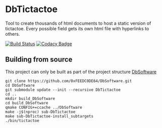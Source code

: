 # DbTictactoe
Tool to create thousands of html documents to host a static version of tictactoe. Every possible field gets its own html file with hyperlinks to others.

[![Build Status](https://travis-ci.org/0xFEEDC0DE64/DbTictactoe.svg?branch=master)](https://travis-ci.org/0xFEEDC0DE64/DbTictactoe) [![Codacy Badge](https://api.codacy.com/project/badge/Grade/afe85fb2422445e79445978b88aab5a8)](https://www.codacy.com/app/0xFEEDC0DE64/DbTictactoe?utm_source=github.com&amp;utm_medium=referral&amp;utm_content=0xFEEDC0DE64/DbTictactoe&amp;utm_campaign=Badge_Grade)

## Building from source
This project can only be built as part of the project structure [DbSoftware](https://github.com/0xFEEDC0DE64/DbSoftware)

```Shell
git clone https://github.com/0xFEEDC0DE64/DbSoftware.git
cd DbSoftware
git submodule update --init --recursive DbTictactoe
cd ..
mkdir build_DbSoftware
cd build_DbSoftware
qmake CONFIG+=ccache ../DbSoftware
make -j$(nproc) sub-DbTictactoe
make sub-DbTictactoe-install_subtargets
./bin/tictactoe
```

